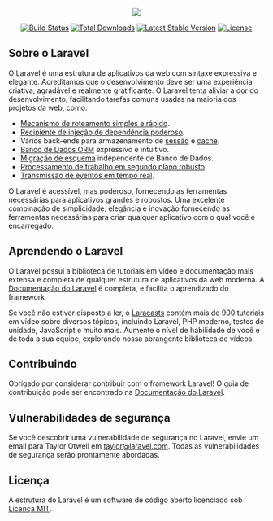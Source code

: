 <p align="center"><img src="https://laravel.com/assets/img/components/logo-laravel.svg"></p>

<p align="center">
<a href="https://travis-ci.org/laravel/framework"><img src="https://travis-ci.org/laravel/framework.svg" alt="Build Status"></a>
<a href="https://packagist.org/packages/laravel/framework"><img src="https://poser.pugx.org/laravel/framework/d/total.svg" alt="Total Downloads"></a>
<a href="https://packagist.org/packages/laravel/framework"><img src="https://poser.pugx.org/laravel/framework/v/stable.svg" alt="Latest Stable Version"></a>
<a href="https://packagist.org/packages/laravel/framework"><img src="https://poser.pugx.org/laravel/framework/license.svg" alt="License"></a>
</p>

## Sobre o Laravel

O Laravel é uma estrutura de aplicativos da web com sintaxe expressiva e elegante. Acreditamos que o desenvolvimento deve ser uma experiência criativa, agradável e realmente gratificante. O Laravel tenta aliviar a dor do desenvolvimento, facilitando tarefas comuns usadas na maioria dos projetos da web, como:

- [Mecanismo de roteamento simples e rápido](https://laravel.com/docs/routing).
- [Recipiente de injeção de dependência poderoso](https://laravel.com/docs/container).
- Vários back-ends para armazenamento de [sessão](https://laravel.com/docs/session) e [cache](https://laravel.com/docs/cache).
- [Banco de Dados ORM](https://laravel.com/docs/eloquent) expressivo e intuitivo.
- [Migração de esquema](https://laravel.com/docs/migrations) independente de Banco de Dados.
- [Processamento de trabalho em segundo plano robusto](https://laravel.com/docs/queues).
- [Transmissão de eventos em tempo real](https://laravel.com/docs/broadcasting).

O Laravel é acessível, mas poderoso, fornecendo as ferramentas necessárias para aplicativos grandes e robustos. Uma excelente combinação de simplicidade, elegância e inovação fornecendo as ferramentas necessárias para criar qualquer aplicativo com o qual você é encarregado.

## Aprendendo o Laravel

O Laravel possui a biblioteca de tutoriais em vídeo e documentação mais extensa e completa de qualquer estrutura de aplicativos da web moderna. A [Documentação do Laravel](https://laravel.com/docs) é completa, e facilita o aprendizado do framework

Se você não estiver disposto a ler, o [Laracasts](https://laracasts.com) contém mais de 900 tutoriais em vídeo sobre diversos tópicos, incluindo Laravel, PHP moderno, testes de unidade, JavaScript e muito mais. Aumente o nível de habilidade de você e de toda a sua equipe, explorando nossa abrangente biblioteca de vídeos

## Contribuindo

Obrigado por considerar contribuir com o framework Laravel! O guia de contribuição pode ser encontrado na [Documentação do Laravel](http://laravel.com/docs/contributions).

## Vulnerabilidades de segurança

Se você descobrir uma vulnerabilidade de segurança no Laravel, envie um email para Taylor Otwell em taylor@laravel.com. Todas as vulnerabilidades de segurança serão prontamente abordadas.

## Licença

A estrutura do Laravel é um software de código aberto licenciado sob [Licença MIT](http://opensource.org/licenses/MIT).
